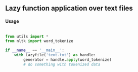 ## Lazy function application over text files

#### Usage
```python

from utils import *
from nltk import word_tokenize

if __name__ == '__main__':
    with Lazyfile('text.txt') as handle:
        generator = handle.apply(word_tokenize)
        # do something with tokenized data

```
